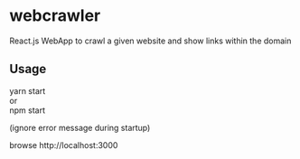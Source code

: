 # webcrawler  
React.js WebApp to crawl a given website and show links within the domain  
  
## Usage 
yarn start  
or  
npm start  
  
(ignore error message during startup)  
  
browse http://localhost:3000